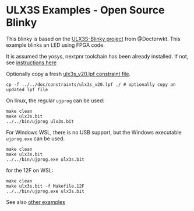 # ULX3S Examples - Open Source Blinky

This blinky is based on the [ULX3S-Blinky project](https://github.com/DoctorWkt/ULX3S-Blinky) from @Doctorwkt. This example blinks an LED using FPGA code.

It is assumed the yosys, nextpnr toolchain has been already installed. If not, see [instructions here](../../OpenSource-toolchain/README.md)

Optionally copy a fresh [ulx3s_v20.lpf constraint file](../../doc/constraints/ulx3s_v20.lpf).

```
cp -f ../../doc/constraints/ulx3s_v20.lpf ./ # optionally copy an updated lpf file
```

On linux, the regular `ujprog` can be used:

```
make clean
make ulx3s.bit
../../bin/ujprog ulx3s.bit
```

For Windows WSL, there is no USB support, but the Windows executable `ujprog.exe` can be used.

```
make clean
make ulx3s.bit
../../bin/ujprog.exe ulx3s.bit
```

for the 12F on WSL:

```
make clean
make ulx3s.bit -f Makefile.12F
../../bin/ujprog.exe ulx3s.bit
```

See also [other examples](../../README.md)
